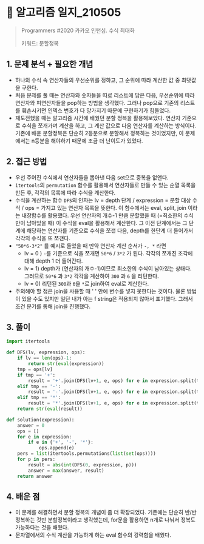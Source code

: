 # 📝 알고리즘 일지_210505

> Programmers #2020 카카오 인턴십. 수식 최대화
>
> 키워드: 분할정복

## 1. 문제 분석 + 필요한 개념

- 하나의 수식 속 연산자들의 우선순위를 정하고, 그 순위에 따라 계산한 값 중 최댓값을 구한다.
- 처음 문제를 풀 때는 연산자와 숫자들을 따로 리스트에 담은 다음, 우선순위에 따라 연산자와 피연산자들을 pop하는 방법을 생각했다. 그러나 pop으로 기존의 리스트를 훼손시키면 인덱스 번호가 다 망가지기 때문에 구현하기가 힘들었다.
- 재도전했을 때는 알고리즘 시간에 배웠던 분할 정복을 활용해보았다. 연산자 기준으로 수식을 쪼개가며 계산을 하고, 그 계산 값으로 다음 연산자를 계산하는 방식이다. 기존에 배운 분할정복은 단순히 2등분으로 분할해서 정복하는 것이었지만, 이 문제에서는 n등분을 해야하기 때문에 조금 더 난이도가 있었다.



## 2. 접근 방법

- 우선 주어진 수식에서 연산자들을 뽑아낸 다음 set으로 중복을 없앤다.
- `itertools`의 `permutation` 함수를 활용해서 연산자들로 만들 수 있는 순열 목록을 만든 후, 각각의 목록에 따라 수식을 계산한다.
- 수식을 계산하는 함수 `DFS`의 인자는 lv = depth 단계 / expression = 분할 대상 수식 / ops = 가지고 있는 연산자 목록을 뜻한다. 이 함수에서는 eval, split, join 이라는 내장함수를 활용했다. 우선 연산자의 개수-1 만큼 분할했을 때 (=최소한의 수식만이 남아있을 때) 이 수식을 eval을 활용해서 계산한다. 그 이전 단계에서는 그 단계에 해당하는 연산자를 기준으로 수식을 쪼갠 다음, depth를 한단계 더 들어가서 각각의 수식을 또 쪼갠다.
- `"50*6-3*2"` 를 예시로 들었을 때 만약 연산자 계산 순서가 `-, *` 라면
  - lv = 0 ) `-`를 기준으로 식을 쪼개면 `50*6` / `3*2` 가 된다. 각각의 쪼개진 조각에 대해 depth 1 더 들어간다.
  - lv = 1) depth가 (연산자의 개수-1)이므로 최소한의 수식이 남아있는 상태다. 그러므로 `50*6` 과 `3*2` 각각을 계산하여 `300` 과 `6` 을 리턴한다.
  - lv = 0) 리턴된 `300`과 `6`을 `*`로 join하여 eval로 계산한다.
- 주의해야 할 점은 join을 사용할 때 ' ' 안에 변수를 넣지 못한다는 것이다. 물론 방법이 있을 수도 있지만 일단 내가 아는 f string은 적용되지 않아서 포기했다. 그래서 조건 분기를 통해 join을 진행했다.



## 3. 풀이

```python
import itertools

def DFS(lv, expression, ops):
    if lv == len(ops)-1:
        return str(eval(expression))
    tmp = ops[lv]
    if tmp == '+':
        result = '+'.join(DFS(lv+1, e, ops) for e in expression.split(tmp))
    elif tmp == '-':
        result = '-'.join(DFS(lv+1, e, ops) for e in expression.split(tmp))
    elif tmp == '*':
        result = '*'.join(DFS(lv+1, e, ops) for e in expression.split(tmp))
    return str(eval(result))

def solution(expression):
    answer = 0
    ops = []
    for e in expression:
        if e in {'+', '-', '*'}:
            ops.append(e)
    pers = list(itertools.permutations(list(set(ops))))
    for p in pers:
        result = abs(int(DFS(0, expression, p)))
        answer = max(answer, result)
    return answer
```



## 4. 배운 점

- 이 문제를 해결하면서 분할 정복의 개념이 좀 더 확장되었다. 기존에는 단순히 반/반 정복하는 것만 분할정복이라고 생각했는데, for문을 활용하면 n개로 나눠서 정복도 가능하다는 것을 배웠다.
- 문자열에서의 수식 계산을 가능하게 하는 eval 함수의 강력함을 배웠다.